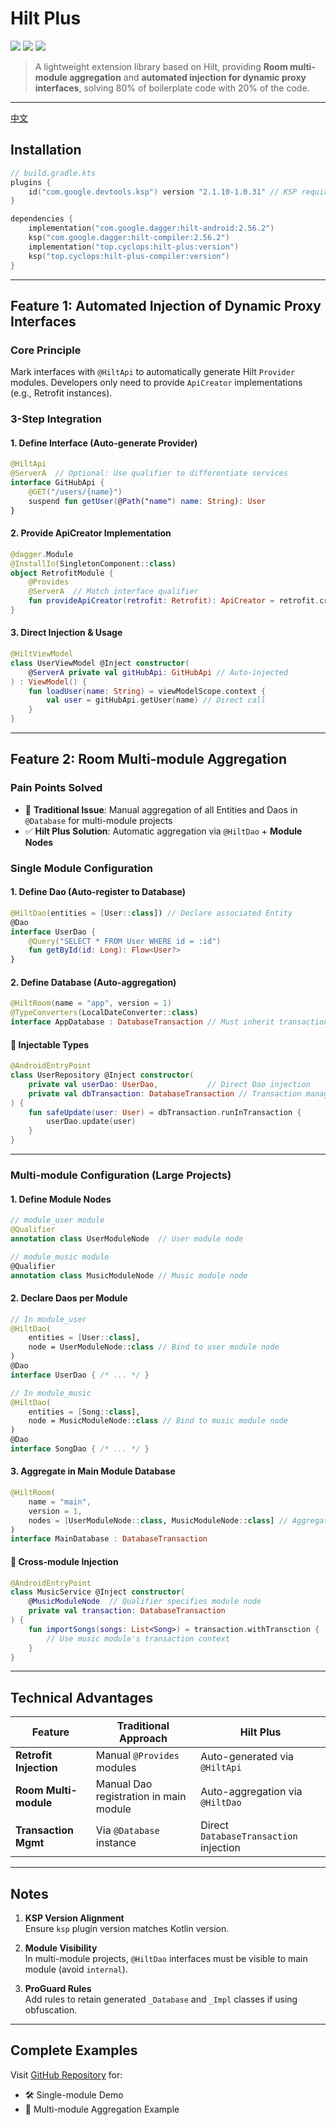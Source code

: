 # Hilt Plus
[![](https://img.shields.io/badge/ksp-2.1.10--1.0.31-important?logo=kotlin)](https://github.com/google/ksp)
[![](https://img.shields.io/badge/hilt-2.56.2-important?logo=android)](https://developer.android.com/training/dependency-injection/hilt-android?hl=zh-cn)
[![](https://img.shields.io/badge/hilt--plus-0.1.2-blueviolet?logo=android)](https://github.com/cyclops-top/hilt-plus)
> A lightweight extension library based on Hilt, providing **Room multi-module aggregation** and **automated injection for dynamic proxy interfaces**, solving 80% of boilerplate code with 20% of the code.

---
[中文](README_CN.md)
## Installation
```kotlin
// build.gradle.kts
plugins {
    id("com.google.devtools.ksp") version "2.1.10-1.0.31" // KSP required
}

dependencies {
    implementation("com.google.dagger:hilt-android:2.56.2")
    ksp("com.google.dagger:hilt-compiler:2.56.2")
    implementation("top.cyclops:hilt-plus:version")
    ksp("top.cyclops:hilt-plus-compiler:version")
}
```

---

## Feature 1: Automated Injection of Dynamic Proxy Interfaces
### Core Principle
Mark interfaces with `@HiltApi` to automatically generate Hilt `Provider` modules. Developers only need to provide `ApiCreator` implementations (e.g., Retrofit instances).

### 3-Step Integration
#### 1. Define Interface (Auto-generate Provider)
```kotlin
@HiltApi
@ServerA  // Optional: Use qualifier to differentiate services
interface GitHubApi {
    @GET("/users/{name}")
    suspend fun getUser(@Path("name") name: String): User
}
```

#### 2. Provide ApiCreator Implementation
```kotlin
@dagger.Module
@InstallIn(SingletonComponent::class)
object RetrofitModule {
    @Provides
    @ServerA  // Match interface qualifier
    fun provideApiCreator(retrofit: Retrofit): ApiCreator = retrofit.create(clazz) 
}
```

#### 3. Direct Injection & Usage
```kotlin
@HiltViewModel
class UserViewModel @Inject constructor(
    @ServerA private val gitHubApi: GitHubApi // Auto-injected
) : ViewModel() {
    fun loadUser(name: String) = viewModelScope.context {
        val user = gitHubApi.getUser(name) // Direct call
    }
}
```

---

## Feature 2: Room Multi-module Aggregation
### Pain Points Solved
- 🚫 **Traditional Issue**: Manual aggregation of all Entities and Daos in `@Database` for multi-module projects
- ✅ **Hilt Plus Solution**: Automatic aggregation via `@HiltDao` + **Module Nodes**

### Single Module Configuration
#### 1. Define Dao (Auto-register to Database)
```kotlin
@HiltDao(entities = [User::class]) // Declare associated Entity
@Dao
interface UserDao {
    @Query("SELECT * FROM User WHERE id = :id")
    fun getById(id: Long): Flow<User?>
}
```

#### 2. Define Database (Auto-aggregation)
```kotlin
@HiltRoom(name = "app", version = 1)
@TypeConverters(LocalDateConverter::class)
interface AppDatabase : DatabaseTransaction // Must inherit transaction interface
```

#### 🔑 Injectable Types
```kotlin
@AndroidEntryPoint
class UserRepository @Inject constructor(
    private val userDao: UserDao,           // Direct Dao injection
    private val dbTransaction: DatabaseTransaction // Transaction management
) {
    fun safeUpdate(user: User) = dbTransaction.runInTransaction {
        userDao.update(user)
    }
}
```

---

### Multi-module Configuration (Large Projects)
#### 1. Define Module Nodes
```kotlin
// module_user module
@Qualifier
annotation class UserModuleNode  // User module node

// module_music module
@Qualifier
annotation class MusicModuleNode // Music module node
```

#### 2. Declare Daos per Module
```kotlin
// In module_user
@HiltDao(
    entities = [User::class], 
    node = UserModuleNode::class // Bind to user module node
)
@Dao
interface UserDao { /* ... */ }

// In module_music
@HiltDao(
    entities = [Song::class], 
    node = MusicModuleNode::class // Bind to music module node
)
@Dao
interface SongDao { /* ... */ }
```

#### 3. Aggregate in Main Module Database
```kotlin
@HiltRoom(
    name = "main",
    version = 1,
    nodes = [UserModuleNode::class, MusicModuleNode::class] // Aggregate modules
)
interface MainDatabase : DatabaseTransaction
```

#### 🔑 Cross-module Injection
```kotlin
@AndroidEntryPoint
class MusicService @Inject constructor(
    @MusicModuleNode  // Qualifier specifies module node
    private val transaction: DatabaseTransaction
) {
    fun importSongs(songs: List<Song>) = transaction.withTransction {
        // Use music module's transaction context
    }
}
```

---

## Technical Advantages
| Feature               | Traditional Approach               | Hilt Plus                    |
|-----------------------|------------------------------------|------------------------------|
| **Retrofit Injection** | Manual `@Provides` modules         | Auto-generated via `@HiltApi` |
| **Room Multi-module**  | Manual Dao registration in main module | Auto-aggregation via `@HiltDao` |
| **Transaction Mgmt**  | Via `@Database` instance            | Direct `DatabaseTransaction` injection |

---

## Notes
1. **KSP Version Alignment**  
   Ensure `ksp` plugin version matches Kotlin version.

2. **Module Visibility**  
   In multi-module projects, `@HiltDao` interfaces must be visible to main module (avoid `internal`).

3. **ProGuard Rules**  
   Add rules to retain generated `_Database` and `_Impl` classes if using obfuscation.

---

## Complete Examples
Visit [GitHub Repository](https://github.com/cyclops-top/hilt-plus) for:
- 🛠️ Single-module Demo
- 🧩 Multi-module Aggregation Example